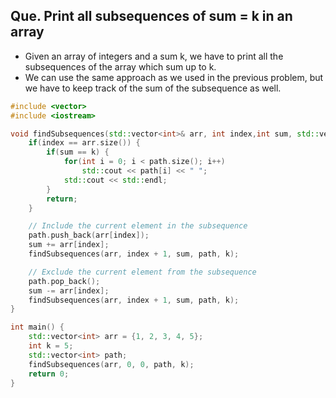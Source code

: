 ## Que. Print all subsequences of sum = k in an array

-   Given an array of integers and a sum k, we have to print all the subsequences of the array which sum up to k.
-   We can use the same approach as we used in the previous problem, but we have to keep track of the sum of the subsequence as well.

```cpp
#include <vector>
#include <iostream>

void findSubsequences(std::vector<int>& arr, int index,int sum, std::vector<int>& path, int k) {
    if(index == arr.size()) {
        if(sum == k) {
            for(int i = 0; i < path.size(); i++)
                std::cout << path[i] << " ";
            std::cout << std::endl;
        }
        return;
    }

    // Include the current element in the subsequence
    path.push_back(arr[index]);
    sum += arr[index];
    findSubsequences(arr, index + 1, sum, path, k);

    // Exclude the current element from the subsequence
    path.pop_back();
    sum -= arr[index];
    findSubsequences(arr, index + 1, sum, path, k);
}

int main() {
    std::vector<int> arr = {1, 2, 3, 4, 5};
    int k = 5;
    std::vector<int> path;
    findSubsequences(arr, 0, 0, path, k);
    return 0;
}
```
